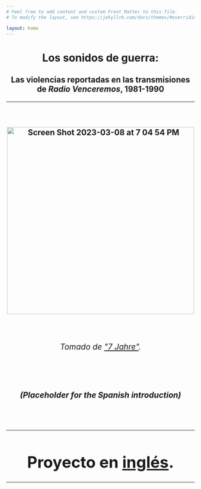```yaml
---
# Feel free to add content and custom Front Matter to this file.
# To modify the layout, see https://jekyllrb.com/docs/themes/#overriding-theme-defaults

layout: home
---
```

<h1><center>Los sonidos de guerra:</center>
<h2><center>Las violencias reportadas en las transmisiones de <i>Radio Venceremos</i>, 1981-1990
<hr>
<left>
<br>
<p style="text-align:center;"><img width="500" height="500" alt="Screen Shot 2023-03-08 at 7 04 54 PM" src="https://user-images.githubusercontent.com/122332459/223888582-3a690e68-f792-4565-a13e-0c5227e43822.png"></p>
<br>
<h6>Tomado de <a href="https://ladi.lib.utexas.edu/en/MUPI/bf3b580f-a8e5-4dcb-9204-24934d3820b2">"7 Jahre"</a>.</h6>
<br>
<p style="text-align:left"><h5><left>(Placeholder for the Spanish introduction)</left></h5></p>
<br>
<hr>
<h1>Proyecto en <a href="https://lgsump.github.io/radio-venceremos-english/">inglés</a>.</h1>
<hr>
</left>
